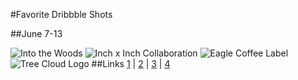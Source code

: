 #Favorite Dribbble Shots

##June 7-13

![Into the Woods](https://d13yacurqjgara.cloudfront.net/users/331579/screenshots/2097672/into_the_woods-02.jpg)
![Inch x Inch Collaboration](https://d13yacurqjgara.cloudfront.net/users/4593/screenshots/2097919/inchxinch.png)
![Eagle Coffee Label](https://d13yacurqjgara.cloudfront.net/users/58267/screenshots/2097406/eagle-label.png)
![Tree Cloud Logo](https://d13yacurqjgara.cloudfront.net/users/147105/screenshots/1706231/untitled-1.png)
##Links
[1](https://dribbble.com/shots/2097672-Into-The-Woods) | [2](https://dribbble.com/shots/2097919-Inch-x-Inch-Collaboration) | [3](https://dribbble.com/shots/2097406-Eagle-Coffee-Label) | [4](https://dribbble.com/shots/1706231-tree-cloud-logo)